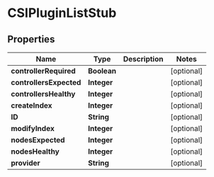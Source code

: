 

# CSIPluginListStub


## Properties

Name | Type | Description | Notes
------------ | ------------- | ------------- | -------------
**controllerRequired** | **Boolean** |  |  [optional]
**controllersExpected** | **Integer** |  |  [optional]
**controllersHealthy** | **Integer** |  |  [optional]
**createIndex** | **Integer** |  |  [optional]
**ID** | **String** |  |  [optional]
**modifyIndex** | **Integer** |  |  [optional]
**nodesExpected** | **Integer** |  |  [optional]
**nodesHealthy** | **Integer** |  |  [optional]
**provider** | **String** |  |  [optional]



